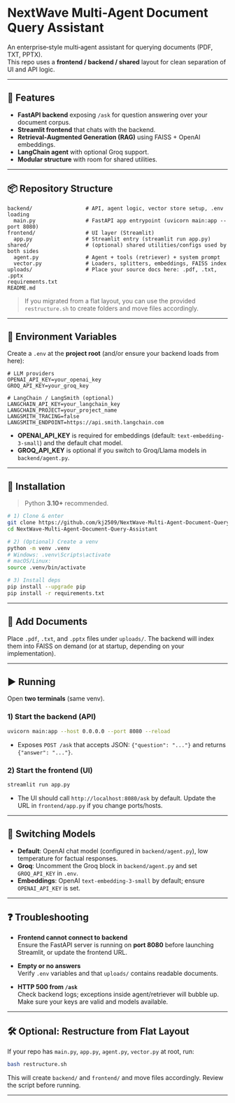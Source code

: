 # NextWave Multi‑Agent Document Query Assistant

An enterprise‑style multi‑agent assistant for querying documents (PDF, TXT, PPTX).  
This repo uses a **frontend / backend / shared** layout for clean separation of UI and API logic.

---

## 🚀 Features
- **FastAPI backend** exposing `/ask` for question answering over your document corpus.
- **Streamlit frontend** that chats with the backend.
- **Retrieval‑Augmented Generation (RAG)** using FAISS + OpenAI embeddings.
- **LangChain agent** with optional Groq support.
- **Modular structure** with room for shared utilities.

---

## 📦 Repository Structure

```
backend/                 # API, agent logic, vector store setup, .env loading
  main.py                # FastAPI app entrypoint (uvicorn main:app --port 8080)
frontend/                # UI layer (Streamlit)
  app.py                 # Streamlit entry (streamlit run app.py)
shared/                  # (optional) shared utilities/configs used by both sides
  agent.py               # Agent + tools (retriever) + system prompt
  vector.py              # Loaders, splitters, embeddings, FAISS index
uploads/                 # Place your source docs here: .pdf, .txt, .pptx
requirements.txt
README.md
```

> If you migrated from a flat layout, you can use the provided `restructure.sh` to create folders and move files accordingly.

---

## 🔐 Environment Variables

Create a `.env` at the **project root** (and/or ensure your backend loads from here):

```
# LLM providers
OPENAI_API_KEY=your_openai_key
GROQ_API_KEY=your_groq_key

# LangChain / LangSmith (optional)
LANGCHAIN_API_KEY=your_langchain_key
LANGCHAIN_PROJECT=your_project_name
LANGSMITH_TRACING=false
LANGSMITH_ENDPOINT=https://api.smith.langchain.com
```

- **OPENAI_API_KEY** is required for embeddings (default: `text-embedding-3-small`) and the default chat model.
- **GROQ_API_KEY** is optional if you switch to Groq/Llama models in `backend/agent.py`.

---

## 🧰 Installation

> Python **3.10+** recommended.

```bash
# 1) Clone & enter
git clone https://github.com/kj2509/NextWave-Multi-Agent-Document-Query-Assistant.git
cd NextWave-Multi-Agent-Document-Query-Assistant

# 2) (Optional) Create a venv
python -m venv .venv
# Windows: .venv\Scripts\activate
# macOS/Linux:
source .venv/bin/activate

# 3) Install deps
pip install --upgrade pip
pip install -r requirements.txt
```

---

## 📂 Add Documents

Place `.pdf`, `.txt`, and `.pptx` files under `uploads/`. The backend will index them into FAISS on demand (or at startup, depending on your implementation).

---

## ▶️ Running

Open **two terminals** (same venv).

### 1) Start the backend (API)
```bash
uvicorn main:app --host 0.0.0.0 --port 8080 --reload
```
- Exposes `POST /ask` that accepts JSON: `{"question": "..."}` and returns `{"answer": "..."}`.

### 2) Start the frontend (UI)
```bash
streamlit run app.py
```
- The UI should call `http://localhost:8080/ask` by default. Update the URL in `frontend/app.py` if you change ports/hosts.

---

## 🔄 Switching Models

- **Default**: OpenAI chat model (configured in `backend/agent.py`), low temperature for factual responses.
- **Groq**: Uncomment the Groq block in `backend/agent.py` and set `GROQ_API_KEY` in `.env`.
- **Embeddings**: OpenAI `text-embedding-3-small` by default; ensure `OPENAI_API_KEY` is set.

---

## ❓ Troubleshooting

- **Frontend cannot connect to backend**  
  Ensure the FastAPI server is running on **port 8080** before launching Streamlit, or update the frontend URL.

- **Empty or no answers**  
  Verify `.env` variables and that `uploads/` contains readable documents.

- **HTTP 500 from `/ask`**  
  Check backend logs; exceptions inside agent/retriever will bubble up. Make sure your keys are valid and models available.

---

## 🛠 Optional: Restructure from Flat Layout

If your repo has `main.py`, `app.py`, `agent.py`, `vector.py` at root, run:

```bash
bash restructure.sh
```

This will create `backend/` and `frontend/` and move files accordingly. Review the script before running.

---


